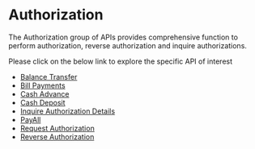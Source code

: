 # Authorization

The Authorization group of APIs provides comprehensive function to perform authorization, reverse authorization and inquire authorizations.

Please click on the below link to explore the specific API of interest

- [Balance Transfer](./?path=docs/APIs/Authorization/Balance-Transfer.md)
- [Bill Payments](./?path=docs/APIs/Authorization/Bill-Payments.md)
- [Cash Advance](./?path=docs/APIs/Authorization/Cash-Advance.md)
- [Cash Deposit](./?path=docs/APIs/Authorization/Cash-Deposit.md)
- [Inquire Authorization Details](./?path=docs/APIs/Authorization/Inquire-Authorization-Details.md)
- [PayAll](./?path=docs/APIs/Authorization/PayAll.md)
- [Request Authorization](./?path=docs/APIs/Authorization/Request-Auth.md)
- [Reverse Authorization](./?path=docs/APIs/Authorization/Reverse-Auth.md)

